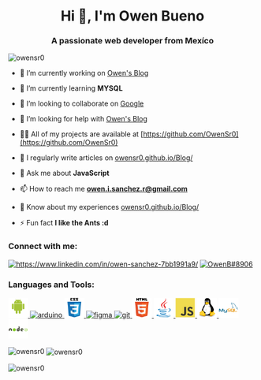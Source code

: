 <h1 align="center">Hi 👋, I'm Owen Bueno</h1>
<h3 align="center">A passionate web developer from Mexíco</h3>

<p align="left"> <img src="https://komarev.com/ghpvc/?username=owensr0&label=Profile%20views&color=0e75b6&style=flat" alt="owensr0" /> </p>

- 🔭 I’m currently working on [Owen's Blog](owensr0.github.io/Blog/)

- 🌱 I’m currently learning **MYSQL**

- 👯 I’m looking to collaborate on [Google](google.com/)

- 🤝 I’m looking for help with [Owen's Blog](owensr0.github.io/Blog/)

- 👨‍💻 All of my projects are available at [https://github.com/OwenSr0](https://github.com/OwenSr0)

- 📝 I regularly write articles on [owensr0.github.io/Blog/](owensr0.github.io/Blog/)

- 💬 Ask me about **JavaScript**

- 📫 How to reach me **owen.i.sanchez.r@gmail.com**

- 📄 Know about my experiences [owensr0.github.io/Blog/](owensr0.github.io/Blog/)

- ⚡ Fun fact **I like the Ants :d**

<h3 align="left">Connect with me:</h3>
<p align="left">
<a href="https://linkedin.com/in/https://www.linkedin.com/in/owen-sanchez-7bb1991a9/" target="blank"><img align="center" src="https://raw.githubusercontent.com/rahuldkjain/github-profile-readme-generator/master/src/images/icons/Social/linked-in-alt.svg" alt="https://www.linkedin.com/in/owen-sanchez-7bb1991a9/" height="30" width="40" /></a>
<a href="https://discord.gg/OwenB#8906" target="blank"><img align="center" src="https://raw.githubusercontent.com/rahuldkjain/github-profile-readme-generator/master/src/images/icons/Social/discord.svg" alt="OwenB#8906" height="30" width="40" /></a>
</p>

<h3 align="left">Languages and Tools:</h3>
<p align="left"> <a href="https://developer.android.com" target="_blank" rel="noreferrer"> <img src="https://raw.githubusercontent.com/devicons/devicon/master/icons/android/android-original-wordmark.svg" alt="android" width="40" height="40"/> </a> <a href="https://www.arduino.cc/" target="_blank" rel="noreferrer"> <img src="https://cdn.worldvectorlogo.com/logos/arduino-1.svg" alt="arduino" width="40" height="40"/> </a> <a href="https://www.w3schools.com/css/" target="_blank" rel="noreferrer"> <img src="https://raw.githubusercontent.com/devicons/devicon/master/icons/css3/css3-original-wordmark.svg" alt="css3" width="40" height="40"/> </a> <a href="https://www.figma.com/" target="_blank" rel="noreferrer"> <img src="https://www.vectorlogo.zone/logos/figma/figma-icon.svg" alt="figma" width="40" height="40"/> </a> <a href="https://git-scm.com/" target="_blank" rel="noreferrer"> <img src="https://www.vectorlogo.zone/logos/git-scm/git-scm-icon.svg" alt="git" width="40" height="40"/> </a> <a href="https://www.w3.org/html/" target="_blank" rel="noreferrer"> <img src="https://raw.githubusercontent.com/devicons/devicon/master/icons/html5/html5-original-wordmark.svg" alt="html5" width="40" height="40"/> </a> <a href="https://www.java.com" target="_blank" rel="noreferrer"> <img src="https://raw.githubusercontent.com/devicons/devicon/master/icons/java/java-original.svg" alt="java" width="40" height="40"/> </a> <a href="https://developer.mozilla.org/en-US/docs/Web/JavaScript" target="_blank" rel="noreferrer"> <img src="https://raw.githubusercontent.com/devicons/devicon/master/icons/javascript/javascript-original.svg" alt="javascript" width="40" height="40"/> </a> <a href="https://www.linux.org/" target="_blank" rel="noreferrer"> <img src="https://raw.githubusercontent.com/devicons/devicon/master/icons/linux/linux-original.svg" alt="linux" width="40" height="40"/> </a> <a href="https://www.mysql.com/" target="_blank" rel="noreferrer"> <img src="https://raw.githubusercontent.com/devicons/devicon/master/icons/mysql/mysql-original-wordmark.svg" alt="mysql" width="40" height="40"/> </a> <a href="https://nodejs.org" target="_blank" rel="noreferrer"> <img src="https://raw.githubusercontent.com/devicons/devicon/master/icons/nodejs/nodejs-original-wordmark.svg" alt="nodejs" width="40" height="40"/>  </a> </p>

<p><img align="left" src="https://github-readme-stats.vercel.app/api/top-langs?username=owensr0&show_icons=true&locale=en&layout=compact" alt="owensr0" /></p>

<p>&nbsp;<img align="center" src="https://github-readme-stats.vercel.app/api?username=owensr0&show_icons=true&locale=en" alt="owensr0" /></p>

<p><img align="center" src="https://github-readme-streak-stats.herokuapp.com/?user=owensr0&" alt="owensr0" /></p>

